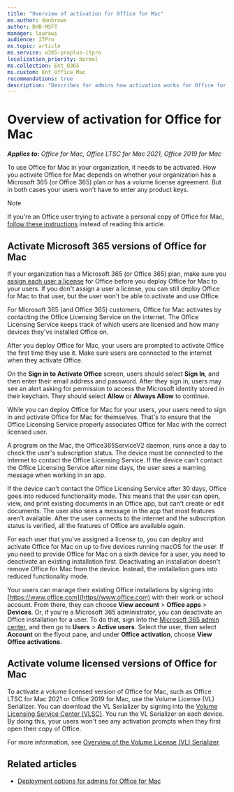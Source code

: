 ```yaml
---
title: "Overview of activation for Office for Mac"
ms.author: danbrown
author: DHB-MSFT
manager: laurawi
audience: ITPro
ms.topic: article
ms.service: o365-proplus-itpro
localization_priority: Normal
ms.collection: Ent_O365
ms.custom: Ent_Office_Mac
recommendations: true
description: "Describes for admins how activation works for Office for Mac, for both Office 365 plans and volume license agreements"
---
```


# Overview of activation for Office for Mac

***Applies to:*** *Office for Mac, Office LTSC for Mac 2021, Office 2019 for Mac*
  
To use Office for Mac in your organization, it needs to be activated. How you activate Office for Mac depends on whether your organization has a Microsoft 365 (or Office 365) plan or has a volume license agreement. But in both cases your users won't have to enter any product keys.

> [!NOTE]
> If you're an Office user trying to activate a personal copy of Office for Mac, [follow these instructions](https://support.microsoft.com/office/7f6646b1-bb14-422a-9ad4-a53410fcefb2) instead of reading this article.

## Activate Microsoft 365 versions of Office for Mac

If your organization has a Microsoft 365 (or Office 365) plan, make sure you [assign each user a license](/microsoft-365/admin/manage/assign-licenses-to-users) for Office before you deploy Office for Mac to your users. If you don't assign a user a license, you can still deploy Office for Mac to that user, but the user won't be able to activate and use Office.
  
For Microsoft 365 (and Office 365) customers, Office for Mac activates by contacting the Office Licensing Service on the internet. The Office Licensing Service keeps track of which users are licensed and how many devices they've installed Office on.
  
After you deploy Office for Mac, your users are prompted to activate Office the first time they use it. Make sure users are connected to the internet when they activate Office.
  
On the **Sign in to Activate Office** screen, users should select **Sign In**, and then enter their email address and password. After they sign in, users may see an alert asking for permission to access the Microsoft identity stored in their keychain. They should select **Allow** or **Always Allow** to continue.
  
While you can deploy Office for Mac for your users, your users need to sign in and activate Office for Mac for themselves. That's to ensure that the Office Licensing Service properly associates Office for Mac with the correct licensed user.
  
A program on the Mac, the Office365ServiceV2 daemon, runs once a day to check the user's subscription status. The device must be connected to the internet to contact the Office Licensing Service. If the device can't contact the Office Licensing Service after nine days, the user sees a warning message when working in an app.
  
If the device can't contact the Office Licensing Service after 30 days, Office goes into reduced functionality mode. This means that the user can open, view, and print existing documents in an Office app, but can't create or edit documents. The user also sees a message in the app that most features aren't available. After the user connects to the internet and the subscription status is verified, all the features of Office are available again.
  
For each user that you've assigned a license to, you can deploy and activate Office for Mac on up to five devices running macOS for the user. If you need to provide Office for Mac on a sixth device for a user, you need to deactivate an existing installation first. Deactivating an installation doesn't remove Office for Mac from the device. Instead, the installation goes into reduced functionality mode.
  
Your users can manage their existing Office installations by signing into [https://www.office.com](https//www.office.com) with their work or school account. From there, they can choose **View account** > **Office apps** > **Devices**. Or, if you're a Microsoft 365 administrator, you can deactivate an Office installation for a user. To do that, sign into the [Microsoft 365 admin center](/microsoft-365/admin/admin-overview/about-the-admin-center), and then go to **Users** > **Active users**. Select the user, then select **Account** on the flyout pane, and under **Office activation**, choose **View Office activations**.
  
## Activate volume licensed versions of Office for Mac

To activate a volume licensed version of Office for Mac, such as Office LTSC for Mac 2021 or Office 2019 for Mac, use the Volume License (VL) Serializer. You can download the VL Serializer by signing into the [Volume Licensing Service Center (VLSC)](https://www.microsoft.com/licensing/servicecenter/default.aspx). You run the VL Serializer on each device. By doing this, your users won't see any activation prompts when they first open their copy of Office.

For more information, see [Overview of the Volume License (VL) Serializer](volume-license-serializer.md).
  
## Related articles
  
- [Deployment options for admins for Office for Mac](deployment-options-for-office-for-mac.md)